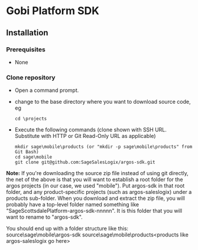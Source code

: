 Gobi Platform SDK
=================

Installation
------------
### Prerequisites
*	None

### Clone repository
*	Open a command prompt.
*	change to the base directory where you want to download source code, eg

		cd \projects
*	Execute the following commands (clone shown with SSH URL. Substitute with HTTP or Git Read-Only URL as applicable)
		
		mkdir sage\mobile\products (or "mkdir -p sage\mobile\products" from Git Bash)
		cd sage\mobile
		git clone git@github.com:SageSalesLogix/argos-sdk.git

__Note:__ If you're downloading the source zip file instead of using git directly, the net of the above is that you will want to establish a root folder for the argos projects (in our case, we used "mobile"). Put argos-sdk in that root folder, and any product-specific projects (such as argos-saleslogix) under a products sub-folder. When you download and extract the zip file, you will probably have a top-level folder named something like "SageScottsdalePlatform-argos-sdk-nnnnn". It is this folder that you will want to rename to "argos-sdk".

You should end up with a folder structure like this:
    source\sage\mobile\argos-sdk
    source\sage\mobile\products\<products like argos-saleslogix go here>
